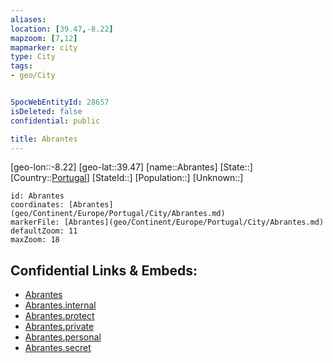 ```yaml
---
aliases: 
location: [39.47,-8.22]
mapzoom: [7,12] 
mapmarker: city 
type: City
tags:
- geo/City


SpocWebEntityId: 28657
isDeleted: false
confidential: public

title: Abrantes
---
```

[geo-lon::-8.22]
[geo-lat::39.47]
[name::Abrantes]
[State::]
[Country::[Portugal](geo/Continent/Europe/Portugal.md)]
[StateId::]
[Population::]
[Unknown::]


```leaflet
id: Abrantes
coordinates: [Abrantes](geo/Continent/Europe/Portugal/City/Abrantes.md)
markerFile: [Abrantes](geo/Continent/Europe/Portugal/City/Abrantes.md)
defaultZoom: 11 
maxZoom: 18
```


## Confidential Links & Embeds: 
- [Abrantes](../../../../../../_public/geo/Continent/Europe/Portugal/City/Abrantes.md) 
- [Abrantes.internal](../../../../../../_internal/geo/Continent/Europe/Portugal/City/Abrantes.internal.md) 
- [Abrantes.protect](../../../../../../_protect/geo/Continent/Europe/Portugal/City/Abrantes.protect.md) 
- [Abrantes.private](../../../../../../_private/geo/Continent/Europe/Portugal/City/Abrantes.private.md) 
- [Abrantes.personal](../../../../../../_personal/geo/Continent/Europe/Portugal/City/Abrantes.personal.md) 
- [Abrantes.secret](../../../../../../_secret/geo/Continent/Europe/Portugal/City/Abrantes.secret.md) 

